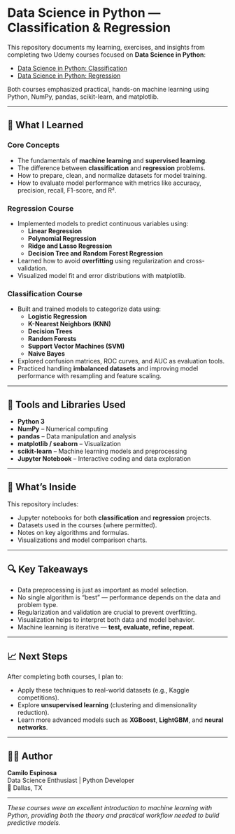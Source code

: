 # Data Science in Python — Classification & Regression

This repository documents my learning, exercises, and insights from completing two Udemy courses focused on **Data Science in Python**:

- [Data Science in Python: Classification](https://www.udemy.com/course/data-science-in-python-classification)
- [Data Science in Python: Regression](https://www.udemy.com/course/data-science-in-python-regression)

Both courses emphasized practical, hands-on machine learning using Python, NumPy, pandas, scikit-learn, and matplotlib.

---

## 🧠 What I Learned

### Core Concepts
- The fundamentals of **machine learning** and **supervised learning**.
- The difference between **classification** and **regression** problems.
- How to prepare, clean, and normalize datasets for model training.
- How to evaluate model performance with metrics like accuracy, precision, recall, F1-score, and R².

### Regression Course
- Implemented models to predict continuous variables using:
  - **Linear Regression**
  - **Polynomial Regression**
  - **Ridge and Lasso Regression**
  - **Decision Tree and Random Forest Regression**
- Learned how to avoid **overfitting** using regularization and cross-validation.
- Visualized model fit and error distributions with matplotlib.

### Classification Course
- Built and trained models to categorize data using:
  - **Logistic Regression**
  - **K-Nearest Neighbors (KNN)**
  - **Decision Trees**
  - **Random Forests**
  - **Support Vector Machines (SVM)**
  - **Naive Bayes**
- Explored confusion matrices, ROC curves, and AUC as evaluation tools.
- Practiced handling **imbalanced datasets** and improving model performance with resampling and feature scaling.

---

## 🧰 Tools and Libraries Used

- **Python 3**
- **NumPy** – Numerical computing  
- **pandas** – Data manipulation and analysis  
- **matplotlib / seaborn** – Visualization  
- **scikit-learn** – Machine learning models and preprocessing  
- **Jupyter Notebook** – Interactive coding and data exploration  

---

## 📂 What’s Inside

This repository includes:
- Jupyter notebooks for both **classification** and **regression** projects.
- Datasets used in the courses (where permitted).
- Notes on key algorithms and formulas.
- Visualizations and model comparison charts.

---

## 🔍 Key Takeaways

- Data preprocessing is just as important as model selection.
- No single algorithm is “best” — performance depends on the data and problem type.
- Regularization and validation are crucial to prevent overfitting.
- Visualization helps to interpret both data and model behavior.
- Machine learning is iterative — **test, evaluate, refine, repeat**.

---

## 📈 Next Steps

After completing both courses, I plan to:
- Apply these techniques to real-world datasets (e.g., Kaggle competitions).
- Explore **unsupervised learning** (clustering and dimensionality reduction).
- Learn more advanced models such as **XGBoost**, **LightGBM**, and **neural networks**.

---

## 🧑‍💻 Author

**Camilo Espinosa**  
Data Science Enthusiast | Python Developer  
📍 Dallas, TX  

---

*These courses were an excellent introduction to machine learning with Python, providing both the theory and practical workflow needed to build predictive models.*
